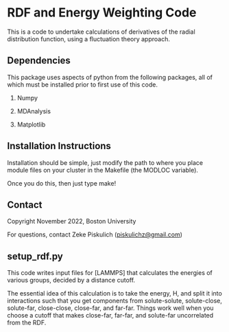 # RDF and Energy Weighting Code

This is a code to undertake calculations of derivatives of the radial distribution function, using a fluctuation theory approach.

## Dependencies 

This package uses aspects of python from the following packages, all of which must be installed prior to first use of this code.

1) Numpy

2) MDAnalysis

3) Matplotlib

## Installation Instructions

Installation should be simple, just modify the path to where you place module files on your cluster in the Makefile (the MODLOC variable).

Once you do this, then just type make!

## Contact

Copyright November 2022, Boston University

For questions, contact Zeke Piskulich (piskulichz@gmail.com)

## setup_rdf.py

This code writes input files for [LAMMPS] that calculates the energies of various groups, decided by a distance cutoff.

The essential idea of this calculation is to take the energy, H, and split it into interactions such that you get components from solute-solute, solute-close, solute-far, close-close, close-far, and far-far. Things work well when you choose a cutoff that makes close-far, far-far, and solute-far uncorrelated from the RDF. 
